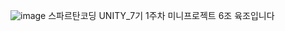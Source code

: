 ![image](https://github.com/user-attachments/assets/401857ec-7acb-4cb7-809e-bbec70770f8f)
스파르탄코딩 UNITY_7기 1주차 미니프로젝트 6조 육조입니다
